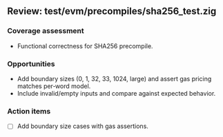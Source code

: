 ## Review: test/evm/precompiles/sha256_test.zig

### Coverage assessment

- Functional correctness for SHA256 precompile.

### Opportunities

- Add boundary sizes (0, 1, 32, 33, 1024, large) and assert gas pricing matches per‑word model.
- Include invalid/empty inputs and compare against expected behavior.

### Action items

- [ ] Add boundary size cases with gas assertions.


